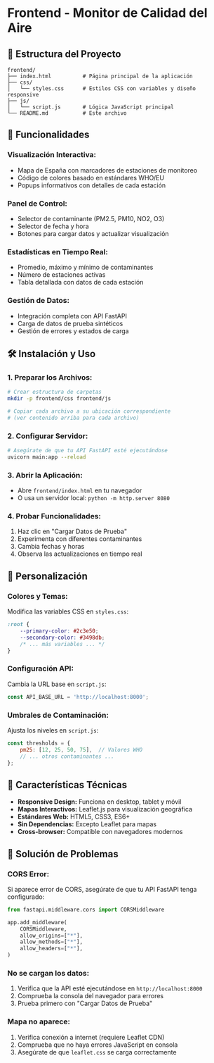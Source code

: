 # Frontend - Monitor de Calidad del Aire

## 📁 Estructura del Proyecto

```
frontend/
├── index.html          # Página principal de la aplicación
├── css/
│   └── styles.css      # Estilos CSS con variables y diseño responsive
├── js/
│   └── script.js       # Lógica JavaScript principal
└── README.md           # Este archivo
```

## 🚀 Funcionalidades

### **Visualización Interactiva:**
- Mapa de España con marcadores de estaciones de monitoreo
- Código de colores basado en estándares WHO/EU
- Popups informativos con detalles de cada estación

### **Panel de Control:**
- Selector de contaminante (PM2.5, PM10, NO2, O3)
- Selector de fecha y hora
- Botones para cargar datos y actualizar visualización

### **Estadísticas en Tiempo Real:**
- Promedio, máximo y mínimo de contaminantes
- Número de estaciones activas
- Tabla detallada con datos de cada estación

### **Gestión de Datos:**
- Integración completa con API FastAPI
- Carga de datos de prueba sintéticos
- Gestión de errores y estados de carga

## 🛠️ Instalación y Uso

### **1. Preparar los Archivos:**
```bash
# Crear estructura de carpetas
mkdir -p frontend/css frontend/js

# Copiar cada archivo a su ubicación correspondiente
# (ver contenido arriba para cada archivo)
```

### **2. Configurar Servidor:**
```bash
# Asegúrate de que tu API FastAPI esté ejecutándose
uvicorn main:app --reload
```

### **3. Abrir la Aplicación:**
- Abre `frontend/index.html` en tu navegador
- O usa un servidor local: `python -m http.server 8080`

### **4. Probar Funcionalidades:**
1. Haz clic en "Cargar Datos de Prueba"
2. Experimenta con diferentes contaminantes
3. Cambia fechas y horas
4. Observa las actualizaciones en tiempo real

## 🎨 Personalización

### **Colores y Temas:**
Modifica las variables CSS en `styles.css`:
```css
:root {
    --primary-color: #2c3e50;
    --secondary-color: #3498db;
    /* ... más variables ... */
}
```

### **Configuración API:**
Cambia la URL base en `script.js`:
```javascript
const API_BASE_URL = 'http://localhost:8000';
```

### **Umbrales de Contaminación:**
Ajusta los niveles en `script.js`:
```javascript
const thresholds = {
    pm25: [12, 25, 50, 75],  // Valores WHO
    // ... otros contaminantes ...
};
```

## 📱 Características Técnicas

- **Responsive Design:** Funciona en desktop, tablet y móvil
- **Mapas Interactivos:** Leaflet.js para visualización geográfica
- **Estándares Web:** HTML5, CSS3, ES6+
- **Sin Dependencias:** Excepto Leaflet para mapas
- **Cross-browser:** Compatible con navegadores modernos

## 🔧 Solución de Problemas

### **CORS Error:**
Si aparece error de CORS, asegúrate de que tu API FastAPI tenga configurado:
```python
from fastapi.middleware.cors import CORSMiddleware

app.add_middleware(
    CORSMiddleware,
    allow_origins=["*"],
    allow_methods=["*"],
    allow_headers=["*"],
)
```

### **No se cargan los datos:**
1. Verifica que la API esté ejecutándose en `http://localhost:8000`
2. Comprueba la consola del navegador para errores
3. Prueba primero con "Cargar Datos de Prueba"

### **Mapa no aparece:**
1. Verifica conexión a internet (requiere Leaflet CDN)
2. Comprueba que no haya errores JavaScript en consola
3. Asegúrate de que `leaflet.css` se carga correctamente